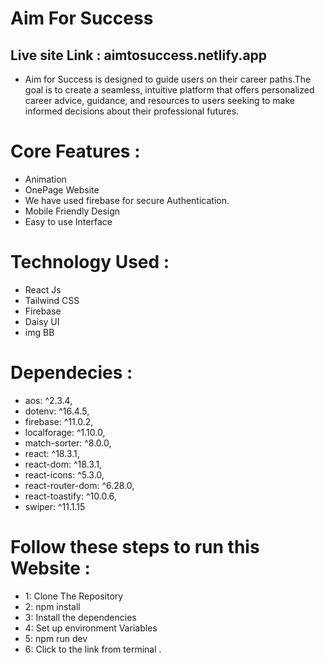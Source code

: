 # Aim For Success
## Live site Link : aimtosuccess.netlify.app
- Aim for Success is designed to guide users on their career paths.The goal is to create a seamless, intuitive platform that offers personalized career advice, guidance, and resources to users seeking to make informed decisions about their professional futures. 

# Core Features :
- Animation
- OnePage Website
- We have used firebase for secure Authentication.
- Mobile Friendly Design
- Easy to use Interface

# Technology Used :
- React Js
- Tailwind CSS
- Firebase 
- Daisy UI
- img BB

# Dependecies :
- aos: ^2.3.4,
- dotenv: ^16.4.5,
- firebase: ^11.0.2,
- localforage: ^1.10.0,
- match-sorter: ^8.0.0,
- react: ^18.3.1,
- react-dom: ^18.3.1,
- react-icons: ^5.3.0,
- react-router-dom: ^6.28.0,
- react-toastify: ^10.0.6,
- swiper: ^11.1.15

# Follow these steps to run this Website :
- 1: Clone The Repository
- 2: npm install 
- 3: Install the dependencies 
- 4: Set up environment Variables
- 5: npm run dev 
- 6: Click to the link from terminal .
